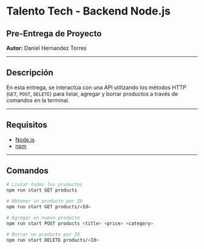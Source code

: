 # Talento Tech - Backend Node.js

## Pre-Entrega de Proyecto

**Autor:** Daniel Hernandez Torres

---

## Descripción

En esta entrega, se interactúa con una API utilizando los métodos HTTP (`GET`, `POST`, `DELETE`) para listar, agregar y borrar productos a través de comandos en la terminal.

---

## Requisitos

- [Node.js](https://nodejs.org/)
- [npm](https://www.npmjs.com/)

---

## Comandos

```bash
# Listar todos los productos
npm run start GET products

# Obtener un producto por ID
npm run start GET products/<Id>

# Agregar un nuevo producto
npm run start POST products <title> <price> <category>

# Borrar un producto por ID
npm run start DELETE products/<Id>
```